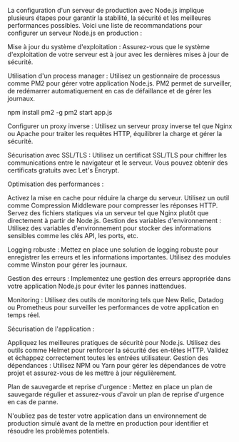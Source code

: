 La configuration d'un serveur de production avec Node.js implique plusieurs étapes pour garantir la stabilité, la sécurité et les meilleures performances possibles. Voici une liste de recommandations pour configurer un serveur Node.js en production :

Mise à jour du système d'exploitation : Assurez-vous que le système d'exploitation de votre serveur est à jour avec les dernières mises à jour de sécurité.

Utilisation d'un process manager : Utilisez un gestionnaire de processus comme PM2 pour gérer votre application Node.js. PM2 permet de surveiller, de redémarrer automatiquement en cas de défaillance et de gérer les journaux.


npm install pm2 -g
pm2 start app.js


Configurer un proxy inverse : Utilisez un serveur proxy inverse tel que Nginx ou Apache pour traiter les requêtes HTTP, équilibrer la charge et gérer la sécurité.

Sécurisation avec SSL/TLS : Utilisez un certificat SSL/TLS pour chiffrer les communications entre le navigateur et le serveur. Vous pouvez obtenir des certificats gratuits avec Let's Encrypt.

Optimisation des performances :

Activez la mise en cache pour réduire la charge du serveur.
Utilisez un outil comme Compression Middleware pour compresser les réponses HTTP.
Servez des fichiers statiques via un serveur tel que Nginx plutôt que directement à partir de Node.js.
Gestion des variables d'environnement : Utilisez des variables d'environnement pour stocker des informations sensibles comme les clés API, les ports, etc.

Logging robuste : Mettez en place une solution de logging robuste pour enregistrer les erreurs et les informations importantes. Utilisez des modules comme Winston pour gérer les journaux.

Gestion des erreurs : Implementez une gestion des erreurs appropriée dans votre application Node.js pour éviter les pannes inattendues.

Monitoring : Utilisez des outils de monitoring tels que New Relic, Datadog ou Prometheus pour surveiller les performances de votre application en temps réel.

Sécurisation de l'application :

Appliquez les meilleures pratiques de sécurité pour Node.js.
Utilisez des outils comme Helmet pour renforcer la sécurité des en-têtes HTTP.
Validez et échappez correctement toutes les entrées utilisateur.
Gestion des dépendances : Utilisez NPM ou Yarn pour gérer les dépendances de votre projet et assurez-vous de les mettre à jour régulièrement.

Plan de sauvegarde et reprise d'urgence : Mettez en place un plan de sauvegarde régulier et assurez-vous d'avoir un plan de reprise d'urgence en cas de panne.

N'oubliez pas de tester votre application dans un environnement de production simulé avant de la mettre en production pour identifier et résoudre les problèmes potentiels.